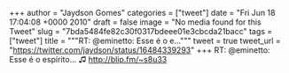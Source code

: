
+++
author = "Jaydson Gomes"
categories = ["tweet"]
date = "Fri Jun 18 17:04:08 +0000 2010"
draft = false
image = "No media found for this Tweet"
slug = "7bda5484fe82c30f0317bdeee01e3cbcda21bacc"
tags = ["tweet"]
title = """RT: @eminetto: Esse é o e..."""
tweet = true
tweet_url = "https://twitter.com/jaydson/status/16484339293"
+++
RT: @eminetto: Esse é o espírito... ♫ http://blip.fm/~s8u33

